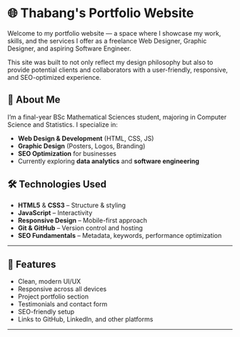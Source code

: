 # 🌐 Thabang's Portfolio Website

Welcome to my portfolio website — a space where I showcase my work, skills, and the services I offer as a freelance Web Designer, Graphic Designer, and aspiring Software Engineer.

This site was built to not only reflect my design philosophy but also to provide potential clients and collaborators with a user-friendly, responsive, and SEO-optimized experience.

## 💼 About Me

I’m a final-year BSc Mathematical Sciences student, majoring in Computer Science and Statistics. I specialize in:
- **Web Design & Development** (HTML, CSS, JS)
- **Graphic Design** (Posters, Logos, Branding)
- **SEO Optimization** for businesses
- Currently exploring **data analytics** and **software engineering**

## 🛠️ Technologies Used

- **HTML5** & **CSS3** – Structure & styling
- **JavaScript** – Interactivity
- **Responsive Design** – Mobile-first approach
- **Git & GitHub** – Version control and hosting
- **SEO Fundamentals** – Metadata, keywords, performance optimization

---

## 📸 Features

- Clean, modern UI/UX
- Responsive across all devices
- Project portfolio section
- Testimonials and contact form
- SEO-friendly setup
- Links to GitHub, LinkedIn, and other platforms

---

